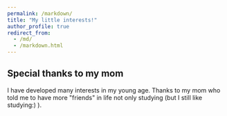 ```yaml
---
permalink: /markdown/
title: "My little interests!"
author_profile: true
redirect_from: 
  - /md/
  - /markdown.html
---
```


## Special thanks to my mom
I have developed many interests in my young age. Thanks to my mom who told me to have more "friends" in life not only studying (but I still like studying:) ).

## 
